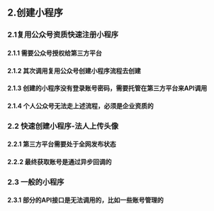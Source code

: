 ## **2.创建小程序**
### 2.1复用公众号资质快速注册小程序
#### 2.1.1 需要公众号授权给第三方平台
#### 2.1.2 其次调用复用公众号创建小程序流程去创建
#### 2.1.3 创建的小程序没有登录账号密码，需要托管在第三方平台来API调用
#### 2.1.4 个人公众号无法走上述流程，必须是企业资质的

### 2.2 快速创建小程序-法人上传头像
#### 2.2.1 第三方平台需要处于全网发布状态
#### 2.2.2 最终获取账号是通过异步回调的
### 2.3 一般的小程序
#### 2.3.1 部分的API接口是无法调用的，比如一些账号管理的
 






